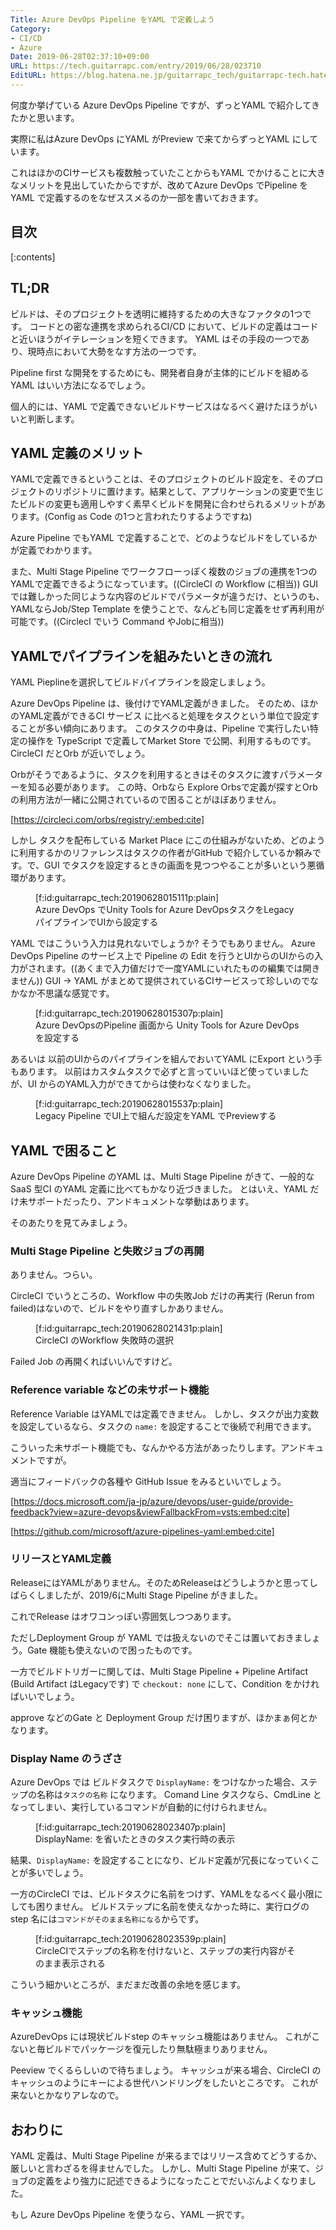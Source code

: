 ```yaml
---
Title: Azure DevOps Pipeline をYAML で定義しよう
Category:
- CI/CD
- Azure
Date: 2019-06-28T02:37:10+09:00
URL: https://tech.guitarrapc.com/entry/2019/06/28/023710
EditURL: https://blog.hatena.ne.jp/guitarrapc_tech/guitarrapc-tech.hatenablog.com/atom/entry/17680117127209861420
---
```


何度か挙げている Azure DevOps Pipeline ですが、ずっとYAML で紹介してきたかと思います。

実際に私はAzure DevOps にYAML がPreview で来てからずっとYAML にしています。

これはほかのCIサービスも複数触っていたことからもYAML でかけることに大きなメリットを見出していたからですが、改めてAzure DevOps でPipeline をYAML で定義するのをなぜススメるのか一部を書いておきます。

## 目次

[:contents]

## TL;DR

ビルドは、そのプロジェクトを透明に維持するための大きなファクタの1つです。
コードとの密な連携を求められるCI/CD において、ビルドの定義はコードと近いほうがイテレーションを短くできます。
YAML はその手段の一つであり、現時点において大勢をなす方法の一つです。

Pipeline first  な開発をするためにも、開発者自身が主体的にビルドを組めるYAML はいい方法になるでしょう。

個人的には、YAML で定義できないビルドサービスはなるべく避けたほうがいいと判断します。

## YAML 定義のメリット

YAMLで定義できるということは、そのプロジェクトのビルド設定を、そのプロジェクトのリポジトリに置けます。結果として、アプリケーションの変更で生じたビルドの変更も適用しやすく素早くビルドを開発に合わせられるメリットがあります。(Config as Code の1つと言われたりするようですね)

Azure Pipeline でもYAML で定義することで、どのようなビルドをしているかが定義でわかります。

また、Multi Stage Pipeline でワークフローっぽく複数のジョブの連携を1つのYAMLで定義できるようになっています。((CircleCI の Workflow に相当))
GUI では難しかった同じような内容のビルドでパラメータが違うだけ、というのも、YAMLならJob/Step Template  を使うことで、なんども同じ定義をせず再利用が可能です。((CirclecI でいう Command やJobに相当))


## YAMLでパイプラインを組みたいときの流れ

YAML Pieplineを選択してビルドパイプラインを設定しましょう。

Azure DevOps Pipeline は、後付けでYAML定義がきました。
そのため、ほかのYAML定義ができるCI サービス に比べると処理をタスクという単位で設定することが多い傾向にあります。
このタスクの中身は、Pipeline で実行したい特定の操作を TypeScript で定義してMarket Store で公開、利用するものです。
CircleCI だとOrb が近いでしょう。

Orbがそうであるように、タスクを利用するときはそのタスクに渡すパラメーターを知る必要があります。
この時、Orbなら Explore Orbsで定義が探すとOrbの利用方法が一緒に公開されているので困ることがほぼありません。

[https://circleci.com/orbs/registry/:embed:cite]

しかし  タスクを配布している Market Place にこの仕組みがないため、どのように利用するかのリファレンスはタスクの作者がGitHub で紹介しているか頼みです。で、GUI でタスクを設定するときの画面を見つつやることが多いという悪循環があります。

<figure class="figure-image figure-image-fotolife" title="Azure DevOps でUnity Tools for Azure DevOpsタスクをLegacyパイプラインでUIから設定する">[f:id:guitarrapc_tech:20190628015111p:plain]<figcaption>Azure DevOps でUnity Tools for Azure DevOpsタスクをLegacyパイプラインでUIから設定する</figcaption></figure>

YAML ではこういう入力は見れないでしょうか?  そうでもありません。
Azure DevOps Pipeline のサービス上で Pipeline の Edit を行うとUIからのUIからの入力がされます。((あくまで入力値だけで一度YAMLにいれたものの編集では開きません))
GUI -> YAML がまとめて提供されているCIサービスって珍しいのでなかなか不思議な感覚です。

<figure class="figure-image figure-image-fotolife" title="Azure DevOpsのPipeline 画面から Unity Tools for Azure DevOps を設定する">[f:id:guitarrapc_tech:20190628015307p:plain]<figcaption>Azure DevOpsのPipeline 画面から Unity Tools for Azure DevOps を設定する</figcaption></figure>

あるいは  以前のUIからのパイプラインを組んでおいてYAML にExport という手もあります。
以前はカスタムタスクで必ずと言っていいほど使っていましたが、UI からのYAML入力ができてからは使わなくなりました。

<figure class="figure-image figure-image-fotolife" title="Legacy Pipeline でUI上で組んだ設定をYAML でPreviewする">[f:id:guitarrapc_tech:20190628015537p:plain]<figcaption>Legacy Pipeline でUI上で組んだ設定をYAML でPreviewする</figcaption></figure>

## YAML で困ること

Azure DevOps Pipeline のYAML は、Multi Stage Pipeline がきて、一般的なSaaS 型CI のYAML 定義に比べてもかなり近づきました。
とはいえ、YAML だけ未サポートだったり、アンドキュメントな挙動はあります。

そのあたりを見てみましょう。

### Multi Stage Pipeline  と失敗ジョブの再開

ありません。つらい。

CircleCI でいうところの、Workflow  中の失敗Job だけの再実行 (Rerun from failed)はないので、ビルドをやり直すしかありません。

<figure class="figure-image figure-image-fotolife" title="CircleCI のWorkflow 失敗時の選択">[f:id:guitarrapc_tech:20190628021431p:plain]<figcaption>CircleCI のWorkflow 失敗時の選択</figcaption></figure>

Failed Job の再開くればいいんですけど。

### Reference variable  などの未サポート機能

Reference Variable はYAMLでは定義できません。
しかし、タスクが出力変数を設定しているなら、タスクの `name:` を設定することで後続で利用できます。

こういった未サポート機能でも、なんかやる方法があったりします。アンドキュメントですが。

適当にフィードバックの各種や GitHub Issue をみるといいでしょう。

[https://docs.microsoft.com/ja-jp/azure/devops/user-guide/provide-feedback?view=azure-devops&viewFallbackFrom=vsts:embed:cite]

[https://github.com/microsoft/azure-pipelines-yaml:embed:cite]

### リリースとYAML定義

ReleaseにはYAMLがありません。そのためReleaseはどうしようかと思ってしばらくしましたが、2019/6にMulti Stage Pipeline がきました。

これでRelease はオワコンっぽい雰囲気しつつあります。

ただしDeployment Group が YAML では扱えないのでそこは置いておきましょう。Gate 機能も使えないので困ったものです。

一方でビルドトリガーに関しては、Multi Stage Pipeline + Pipeline Artifact (Build Artifact はLegacyです) で `checkout: none` にして、Condition をかければいいでしょう。

approve などのGate と Deployment Group だけ困りますが、ほかまぁ何とかなります。

### Display Name のうざさ

Azure DevOps では ビルドタスクで `DisplayName:`  をつけなかった場合、ステップの名称は`タスクの名称` になります。
Comand Line タスクなら、CmdLine  となってしまい、実行しているコマンドが自動的に付けられません。

<figure class="figure-image figure-image-fotolife" title="DisplayName: を省いたときのタスク実行時の表示">[f:id:guitarrapc_tech:20190628023407p:plain]<figcaption>DisplayName: を省いたときのタスク実行時の表示</figcaption></figure>

結果、`DisplayName:`  を設定することになり、ビルド定義が冗長になっていくことが多いでしょう。

一方のCircleCI では、ビルドタスクに名前をつけず、YAMLをなるべく最小限にしても困りません。
ビルドステップに名前を使えなかった時に、実行ログのstep 名には`コマンドがそのまま名称になる`からです。

<figure class="figure-image figure-image-fotolife" title="CircleCIでステップの名称を付けないと、ステップの実行内容がそのまま表示される">[f:id:guitarrapc_tech:20190628023539p:plain]<figcaption>CircleCIでステップの名称を付けないと、ステップの実行内容がそのまま表示される</figcaption></figure>

こういう細かいところが、まだまだ改善の余地を感じます。

### キャッシュ機能

AzureDevOps には現状ビルドstep のキャッシュ機能はありません。
これがこないと毎ビルドでパッケージを復元したり無駄極まりありません。

Peeview でくるらしいので待ちましょう。
キャッシュが来る場合、CircleCI のキャッシュのようにキーによる世代ハンドリングをしたいところです。
これが来ないとかなりアレなので。

## おわりに

YAML 定義は、Multi Stage Pipeline が来るまではリリース含めてどうするか、厳しいと言わざるを得ませんでした。
しかし、Multi Stage Pipeline が来て、ジョブの定義をより強力に記述できるようになったことでだいぶんよくなりました。

もし Azure DevOps Pipeline を使うなら、YAML 一択です。
